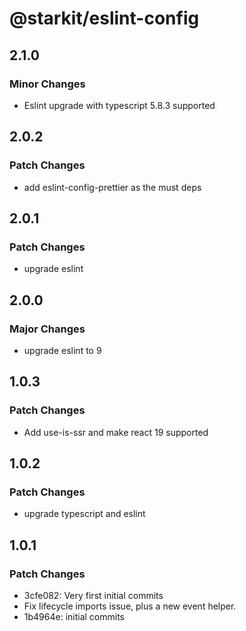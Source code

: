 # @starkit/eslint-config

## 2.1.0

### Minor Changes

- Eslint upgrade with typescript 5.8.3 supported

## 2.0.2

### Patch Changes

- add eslint-config-prettier as the must deps

## 2.0.1

### Patch Changes

- upgrade eslint

## 2.0.0

### Major Changes

- upgrade eslint to 9

## 1.0.3

### Patch Changes

- Add use-is-ssr and make react 19 supported

## 1.0.2

### Patch Changes

- upgrade typescript and eslint

## 1.0.1

### Patch Changes

- 3cfe082: Very first initial commits
- Fix lifecycle imports issue, plus a new event helper.
- 1b4964e: initial commits
